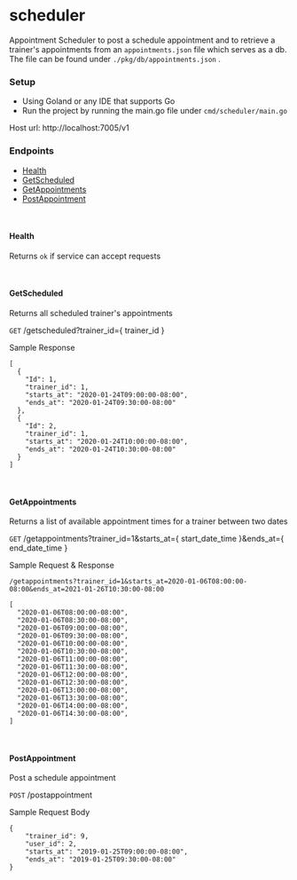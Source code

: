 # scheduler

Appointment Scheduler to post a schedule appointment and to retrieve a trainer's appointments from an `appointments.json` file
which serves as a db. The file can be found under `./pkg/db/appointments.json` .


### Setup
- Using Goland or any IDE that supports Go
- Run the project by running the main.go file under `cmd/scheduler/main.go`

Host url: http://localhost:7005/v1

### Endpoints
- [Health](#health)
- [GetScheduled](#getscheduled)
- [GetAppointments](#getappointments)
- [PostAppointment](#postappointment)

<br>

#### Health
Returns `ok` if service can accept requests

<br>

#### GetScheduled
Returns all scheduled trainer's appointments

`GET` /getscheduled?trainer_id={ trainer_id }

Sample Response
```
[
  {
    "Id": 1,
    "trainer_id": 1,
    "starts_at": "2020-01-24T09:00:00-08:00",
    "ends_at": "2020-01-24T09:30:00-08:00"
  },
  {
    "Id": 2,
    "trainer_id": 1,
    "starts_at": "2020-01-24T10:00:00-08:00",
    "ends_at": "2020-01-24T10:30:00-08:00"
  }
]
```
<br>

#### GetAppointments

Returns a list of available appointment times for a trainer between two dates

`GET` /getappointments?trainer_id=1&starts_at={ start_date_time }&ends_at={ end_date_time }

Sample Request & Response

`/getappointments?trainer_id=1&starts_at=2020-01-06T08:00:00-08:00&ends_at=2021-01-26T10:30:00-08:00`

```
[
  "2020-01-06T08:00:00-08:00",
  "2020-01-06T08:30:00-08:00",
  "2020-01-06T09:00:00-08:00",
  "2020-01-06T09:30:00-08:00",
  "2020-01-06T10:00:00-08:00",
  "2020-01-06T10:30:00-08:00",
  "2020-01-06T11:00:00-08:00",
  "2020-01-06T11:30:00-08:00",
  "2020-01-06T12:00:00-08:00",
  "2020-01-06T12:30:00-08:00",
  "2020-01-06T13:00:00-08:00",
  "2020-01-06T13:30:00-08:00",
  "2020-01-06T14:00:00-08:00",
  "2020-01-06T14:30:00-08:00",
]
```
<br>

#### PostAppointment
Post a schedule appointment

`POST` /postappointment

Sample Request Body
```
{
    "trainer_id": 9,
    "user_id": 2,
    "starts_at": "2019-01-25T09:00:00-08:00",
    "ends_at": "2019-01-25T09:30:00-08:00"
}
```
